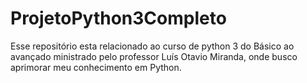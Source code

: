 # ProjetoPython3Completo
Esse repositório esta relacionado ao curso de python 3 do Básico ao avançado ministrado pelo professor Luís Otavio Miranda, onde  busco aprimorar meu conhecimento em Python.
